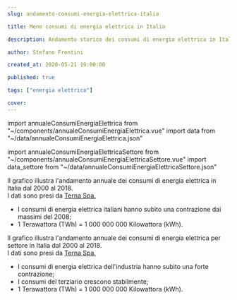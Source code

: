 ```yaml
---
slug: andamento-consumi-energia-elettrica-italia

title: Meno consumi di energia elettrica in Italia

description: Andamento storico dei consumi di energia elettrica in Italia

author: Stefano Frontini

created_at: 2020-05-21 19:00:00

published: true

tags: ["energia elettrica"]

cover:
---
```


import annualeConsumiEnergiaElettrica from "~/components/annualeConsumiEnergiaElettrica.vue"
import data from "~/data/annualeConsumiEnergiaElettrica.json"

import annualeConsumiEnergiaElettricaSettore from "~/components/annualeConsumiEnergiaElettricaSettore.vue"
import data_settore from "~/data/annualeConsumiEnergiaElettricaSettore.json"

<annualeConsumiEnergiaElettrica title="Andamento storico dei consumi di energia elettrica in Italia" xKey="Anno"
            y1Key="TWh"
            :data="data"
            />

Il grafico illustra l'andamento annuale dei consumi di energia elettrica in Italia dal 2000 al 2018. <br />
I dati sono presi da [Terna Spa.](https://www.terna.it/it)

- I consumi di energia elettrica italiani hanno subìto una contrazione dai massimi del 2008;
- 1 Terawattora (TWh) = 1 000 000 000 Kilowattora (kWh).

<annualeConsumiEnergiaElettricaSettore title="Andamento storico dei consumi di energia elettrica per settore in Italia" xKey="Anno"
            y1Key="Agricoltura"
            y2Key="Industria"
            y3Key="Terziario"
            y4Key="Domestico"
            :data="data_settore"
            />

Il grafico illustra l'andamento annuale dei consumi di energia elettrica per settore in Italia dal 2000 al 2018. <br />
I dati sono presi da [Terna Spa.](https://www.terna.it/it)

- I consumi di energia elettrica dell'industria hanno subìto una forte contrazione;
- I consumi del terziario crescono stabilmente;
- 1 Terawattora (TWh) = 1 000 000 000 Kilowattora (kWh).
